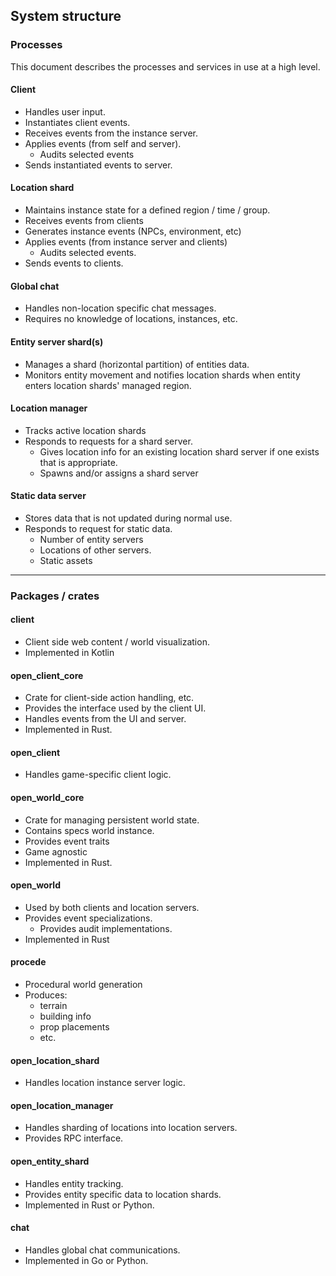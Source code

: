 ## System structure

### Processes

This document describes the processes and services in use at a 
high level.

#### Client
 * Handles user input.
 * Instantiates client events.
 * Receives events from the instance server.
 * Applies events (from self and server).
     * Audits selected events
 * Sends instantiated events to server.

#### Location shard
 * Maintains instance state for a defined region / time / group.
 * Receives events from clients
 * Generates instance events (NPCs, environment, etc)
 * Applies events (from instance server and clients)
    * Audits selected events.
 * Sends events to clients.

#### Global chat
 * Handles non-location specific chat messages.
 * Requires no knowledge of locations, instances, etc.

#### Entity server shard(s)
 * Manages a shard (horizontal partition) of entities data.
 * Monitors entity movement and notifies location shards when entity
    enters location shards' managed region.

#### Location manager
 * Tracks active location shards
 * Responds to requests for a shard server.
    * Gives location info for an existing location shard server if
            one exists that is appropriate.
    * Spawns and/or assigns a shard server 

#### Static data server
 * Stores data that is not updated during normal use. 
 * Responds to request for static data.
    * Number of entity servers
    * Locations of other servers.
    * Static assets


------------------------------------------------------


### Packages / crates

#### client

 * Client side web content / world visualization.
 * Implemented in Kotlin
 
#### open_client_core

 * Crate for client-side action handling, etc.
 * Provides the interface used by the client UI.
 * Handles events from the UI and server.
 * Implemented in Rust.
 
#### open_client

 * Handles game-specific client logic.

#### open_world_core

 * Crate for managing persistent world state.
 * Contains specs world instance.
 * Provides event traits
 * Game agnostic
 * Implemented in Rust.
 
#### open_world

 * Used by both clients and location servers.
 * Provides event specializations.
    * Provides audit implementations.
 * Implemented in Rust
 
#### procede

 * Procedural world generation
 * Produces:
    * terrain
    * building info 
    * prop placements
    * etc.
 
#### open_location_shard

 * Handles location instance server logic.
 
#### open_location_manager

 * Handles sharding of locations into location servers.
 * Provides RPC interface.

#### open_entity_shard

 * Handles entity tracking.
 * Provides entity specific data to location shards.
 * Implemented in Rust or Python.

#### chat

 * Handles global chat communications.
 * Implemented in Go or Python.
